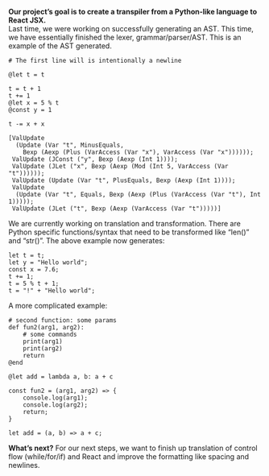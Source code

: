**Our project’s goal is to create a transpiler from a Python-like language to React JSX.**\
Last time, we were working on successfully generating an AST. This time, we have essentially finished the lexer, grammar/parser/AST. 
This is an example of the AST generated.
```
# The first line will is intentionally a newline 

@let t = t

t = t + 1
t += 1
@let x = 5 % t
@const y = 1

t -= x + x
```

```
[ValUpdate
  (Update (Var "t", MinusEquals,
    Bexp (Aexp (Plus (VarAccess (Var "x"), VarAccess (Var "x"))))));
 ValUpdate (JConst ("y", Bexp (Aexp (Int 1))));
 ValUpdate (JLet ("x", Bexp (Aexp (Mod (Int 5, VarAccess (Var "t"))))));
 ValUpdate (Update (Var "t", PlusEquals, Bexp (Aexp (Int 1))));
 ValUpdate
  (Update (Var "t", Equals, Bexp (Aexp (Plus (VarAccess (Var "t"), Int 1)))));
 ValUpdate (JLet ("t", Bexp (Aexp (VarAccess (Var "t")))))]
```
We are currently working on translation and transformation. There are Python specific functions/syntax that need to be transformed like “len()” and “str()”. The above example now generates: 
```
let t = t;
let y = "Hello world";
const x = 7.6;
t += 1;
t = 5 % t + 1;
t = "!" + "Hello world";
```
A more complicated example:
```
# second function: some params
def fun2(arg1, arg2):
    # some commands
    print(arg1)
    print(arg2)
    return
@end

@let add = lambda a, b: a + c
```

```
const fun2 = (arg1, arg2) => {
    console.log(arg1);
    console.log(arg2);
    return;
}

let add = (a, b) => a + c;
```

**What’s next?** For our next steps, we want to finish up translation of control flow (while/for/if) and React and improve the formatting like spacing and newlines. 